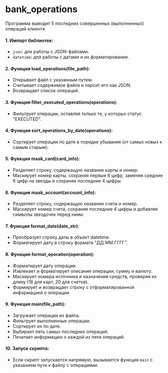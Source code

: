 # bank_operations
Программа выводит 5 последних совершенных (выполненных) операций клиента

#### 1. Импорт библиотек:

* `json`: для работы с JSON-файлами.
* `datetime`: для работы с датами и их форматирования.

#### 2. Функция load_operations(file_path):

* Открывает файл с указанным путем.
* Считывает содержимое файла и парсит его как JSON.
* Возвращает список операций.

#### 3. Функция filter_executed_operations(operations):

* Фильтрует операции, оставляя только те, у которых статус "EXECUTED".

#### 4. Функция sort_operations_by_date(operations):

* Сортирует операции по дате в порядке убывания (от самых новых к самым старым).

#### 5. Функция mask_card(card_info):

* Разделяет строку, содержащую название карты и номер.
* Маскирует номер карты, сохраняя первые 6 цифр, заменяя средние 6 цифр на звезды и сохраняя последние 4 цифры.

#### 6. Функция mask_account(account_info):

* Разделяет строку, содержащую название счета и номер.
* Маскирует номер счета, сохраняя последние 4 цифры и добавляя символы звездочек перед ними.

#### 7. Функция format_date(date_str):

* Преобразует строку даты в объект datetime.
* Форматирует дату в строку формата "ДД.ММ.ГГГГ".

#### 8. Функция format_operation(operation):

* Форматирует дату операции.
* Извлекает и форматирует описание операции, сумму и валюту.
* Маскирует номера источника и назначения средств, проверяя их длину (16 для карт, 20 для счетов).
* Формирует и возвращает строку с отформатированной информацией о операции.

#### 9. Функция main(file_path):

* Загружает операции из файла.
* Фильтрует выполненные операции.
* Сортирует их по дате.
* Выбирает пять самых последних операций.
* Печатает информацию о каждой из пяти операций.

#### 10. Запуск скрипта:

* Если скрипт запускается напрямую, вызывается функция `main` с указанием пути к файлу с операциями.